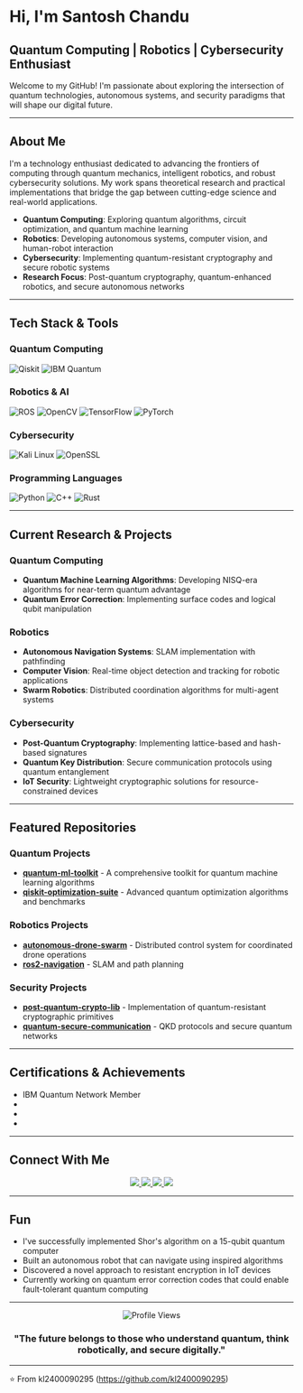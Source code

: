 # Hi, I'm Santosh Chandu

## Quantum Computing | Robotics | Cybersecurity Enthusiast

Welcome to my GitHub! I'm passionate about exploring the intersection of quantum technologies, autonomous systems, and security paradigms that will shape our digital future.

---

## About Me

I'm a technology enthusiast dedicated to advancing the frontiers of computing through quantum mechanics, intelligent robotics, and robust cybersecurity solutions. My work spans theoretical research and practical implementations that bridge the gap between cutting-edge science and real-world applications.

-  **Quantum Computing**: Exploring quantum algorithms, circuit optimization, and quantum machine learning
-  **Robotics**: Developing autonomous systems, computer vision, and human-robot interaction
-  **Cybersecurity**: Implementing quantum-resistant cryptography and secure robotic systems
-  **Research Focus**: Post-quantum cryptography, quantum-enhanced robotics, and secure autonomous networks

---

##  Tech Stack & Tools

### Quantum Computing
![Qiskit](https://img.shields.io/badge/Qiskit-6929C4?style=for-the-badge&logo=qiskit&logoColor=white)
![IBM Quantum](https://img.shields.io/badge/IBM_Quantum-1261FE?style=for-the-badge&logo=ibm&logoColor=white)

### Robotics & AI
![ROS](https://img.shields.io/badge/ROS-22314E?style=for-the-badge&logo=ros&logoColor=white)
![OpenCV](https://img.shields.io/badge/OpenCV-27338e?style=for-the-badge&logo=OpenCV&logoColor=white)
![TensorFlow](https://img.shields.io/badge/TensorFlow-FF6F00?style=for-the-badge&logo=tensorflow&logoColor=white)
![PyTorch](https://img.shields.io/badge/PyTorch-EE4C2C?style=for-the-badge&logo=pytorch&logoColor=white)

### Cybersecurity
![Kali Linux](https://img.shields.io/badge/Kali_Linux-557C94?style=for-the-badge&logo=kalilinux&logoColor=white)
![OpenSSL](https://img.shields.io/badge/OpenSSL-721412?style=for-the-badge&logo=openssl&logoColor=white)

### Programming Languages
![Python](https://img.shields.io/badge/Python-FFD43B?style=for-the-badge&logo=python&logoColor=blue)
![C++](https://img.shields.io/badge/C++-00599C?style=for-the-badge&logo=c%2B%2B&logoColor=white)
![Rust](https://img.shields.io/badge/Rust-000000?style=for-the-badge&logo=rust&logoColor=white)

---

## Current Research & Projects

### Quantum Computing
- **Quantum Machine Learning Algorithms**: Developing NISQ-era algorithms for near-term quantum advantage
- **Quantum Error Correction**: Implementing surface codes and logical qubit manipulation

### Robotics
- **Autonomous Navigation Systems**: SLAM implementation with pathfinding
- **Computer Vision**: Real-time object detection and tracking for robotic applications
- **Swarm Robotics**: Distributed coordination algorithms for multi-agent systems

### Cybersecurity
- **Post-Quantum Cryptography**: Implementing lattice-based and hash-based signatures
- **Quantum Key Distribution**: Secure communication protocols using quantum entanglement
- **IoT Security**: Lightweight cryptographic solutions for resource-constrained devices

---

## Featured Repositories

### Quantum Projects
- **[quantum-ml-toolkit](https://github.com/yourusername/quantum-ml-toolkit)** - A comprehensive toolkit for quantum machine learning algorithms
- **[qiskit-optimization-suite](https://github.com/yourusername/qiskit-optimization-suite)** - Advanced quantum optimization algorithms and benchmarks

### Robotics Projects
- **[autonomous-drone-swarm](https://github.com/yourusername/autonomous-drone-swarm)** - Distributed control system for coordinated drone operations
- **[ros2-navigation](https://github.com/yourusername/ros2-quantum-navigation)** - SLAM and path planning

### Security Projects
- **[post-quantum-crypto-lib](https://github.com/yourusername/post-quantum-crypto-lib)** - Implementation of quantum-resistant cryptographic primitives
- **[quantum-secure-communication](https://github.com/yourusername/quantum-secure-communication)** - QKD protocols and secure quantum networks

---

## Certifications & Achievements

-  IBM Quantum Network Member
-  
-  
-  

---

## Connect With Me

<p align="center">
  <a href="https://linkedin.com/santosh-chandu">
    <img src="https://img.shields.io/badge/LinkedIn-0077B5?style=for-the-badge&logo=linkedin&logoColor=white"/>
  </a>
  <a href="https://twitter.com/yourhandle">
    <img src="https://img.shields.io/badge/Twitter-1DA1F2?style=for-the-badge&logo=twitter&logoColor=white"/>
  </a>
  <a href="mailto:your.email@example.com">
    <img src="https://img.shields.io/badge/Gmail-D14836?style=for-the-badge&logo=gmail&logoColor=white"/>
  </a>
  <a href="https://yourblog.com">
    <img src="https://img.shields.io/badge/Blog-FF5722?style=for-the-badge&logo=blogger&logoColor=white"/>
  </a>
</p>

---

##  Fun 

-  I've successfully implemented Shor's algorithm on a 15-qubit quantum computer
-  Built an autonomous robot that can navigate using inspired algorithms
-  Discovered a novel approach to resistant encryption in IoT devices
-  Currently working on quantum error correction codes that could enable fault-tolerant quantum computing

---

<div align="center">
  <img src="https://komarev.com/ghpvc/?username=yourusername&style=for-the-badge&color=blue" alt="Profile Views"/>
</div>

<div align="center">
  <h3> "The future belongs to those who understand quantum, think robotically, and secure digitally." </h3>
</div>

---

⭐️ From kl2400090295 (https://github.com/kl2400090295)

